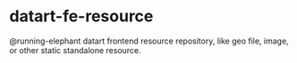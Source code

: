 # datart-fe-resource
@running-elephant datart frontend resource repository, like geo file, image, or other static standalone resource.
